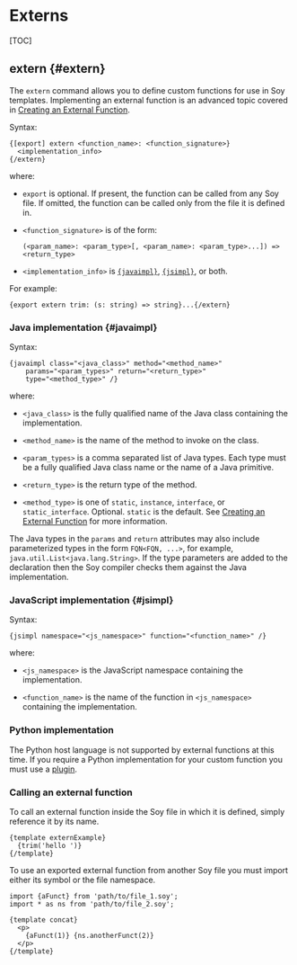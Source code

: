 # Externs

[TOC]

## extern {#extern}

The `extern` command allows you to define custom functions for use in Soy
templates. Implementing an external function is an advanced topic covered in
[Creating an External Function](../dev/externs.md).

Syntax:

```soy
{[export] extern <function_name>: <function_signature>}
  <implementation_info>
{/extern}
```

where:

*   `export` is optional. If present, the function can be called from any Soy
    file. If omitted, the function can be called only from the file it is
    defined in.

*   `<function_signature>` is of the form:

    ```soy
    (<param_name>: <param_type>[, <param_name>: <param_type>...]) => <return_type>
    ```

*   `<implementation_info>` is [`{javaimpl}`](#javaimpl), [`{jsimpl}`](#jsimpl),
    or both.

For example:

```soy
{export extern trim: (s: string) => string}...{/extern}
```

### Java implementation {#javaimpl}

Syntax:

```soy
{javaimpl class="<java_class>" method="<method_name>"
    params="<param_types>" return="<return_type>"
    type="<method_type>" /}
```

where:

*   `<java_class>` is the fully qualified name of the Java class containing the
    implementation.

*   `<method_name>` is the name of the method to invoke on the class.

*   `<param_types>` is a comma separated list of Java types. Each type must be a
    fully qualified Java class name or the name of a Java primitive.

*   `<return_type>` is the return type of the method.

*   `<method_type>` is one of `static`, `instance`, `interface`, or
    `static_interface`. Optional. `static` is the default. See
    [Creating an External Function](../dev/externs.md) for more information.

The Java types in the `params` and `return` attributes may also include
parameterized types in the form `FQN<FQN, ...>`, for example,
`java.util.List<java.lang.String>`. If the type parameters are added to the
declaration then the Soy compiler checks them against the Java implementation.

### JavaScript implementation {#jsimpl}

Syntax:

```soy
{jsimpl namespace="<js_namespace>" function="<function_name>" /}
```

where:

*   `<js_namespace>` is the JavaScript namespace containing the implementation.

*   `<function_name>` is the name of the function in `<js_namespace>` containing
    the implementation.

### Python implementation

The Python host language is not supported by external functions at this time. If
you require a Python implementation for your custom function you must use a
[plugin](../dev/plugins).

### Calling an external function

To call an external function inside the Soy file in which it is defined, simply
reference it by its name.

```soy
{template externExample}
  {trim('hello ')}
{/template}
```

To use an exported external function from another Soy file you must import
either its symbol or the file namespace.

```soy
import {aFunct} from 'path/to/file_1.soy';
import * as ns from 'path/to/file_2.soy';

{template concat}
  <p>
    {aFunct(1)} {ns.anotherFunct(2)}
  </p>
{/template}
```
